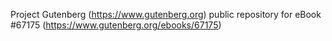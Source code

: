 Project Gutenberg (https://www.gutenberg.org) public repository for
eBook #67175 (https://www.gutenberg.org/ebooks/67175)
